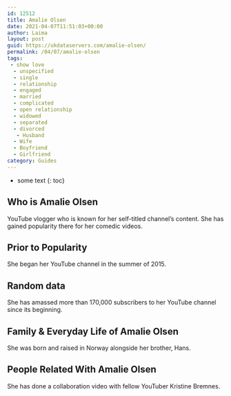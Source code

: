 ```yaml
---
id: 12512
title: Amalie Olsen
date: 2021-04-07T11:51:03+00:00
author: Laima
layout: post
guid: https://ukdataservers.com/amalie-olsen/
permalink: /04/07/amalie-olsen
tags:
 - show love
  - unspecified
  - single
  - relationship
  - engaged
  - married
  - complicated
  - open relationship
  - widowed
  - separated
  - divorced
   - Husband
  - Wife
  - Boyfriend
  - Girlfriend
category: Guides
---
```


* some text
{: toc}


## Who is Amalie Olsen
                  
                  
                  
YouTube vlogger who is known for her self-titled channel&#8217;s content. She has gained popularity there for her comedic videos.  
                  
              
            
              
            
                
                
                
## Prior to Popularity
                  
                  
                  
She began her YouTube channel in the summer of 2015. 
                  
              
            
              
            
                
                
                
## Random data
                  
                  
                  
She has amassed more than 170,000 subscribers to her YouTube channel since its beginning.
                  
              
            
              
            
                
                
                
## Family & Everyday Life of Amalie Olsen
                  
                  
                  
She was born and raised in Norway alongside her brother, Hans.
                  
              
            
              
            
                
                
                
## People Related With Amalie Olsen
                  
                  
                  
She has done a collaboration video with fellow YouTuber Kristine Bremnes.
                  
              
            
              
            
                
              
            
              
              
            
            
              
            
          
          
          